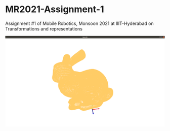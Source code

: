# MR2021-Assignment-1
Assignment #1 of Mobile Robotics, Monsoon 2021 at IIIT-Hyderabad on Transformations and representations

![image](results/pcd_img.png)

